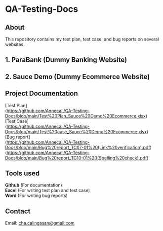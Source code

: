 # QA-Testing-Docs

## About
This repository contains my test plan, test case, and bug reports on several websites.

## 1. ParaBank (Dummy Banking Website)

## 2. Sauce Demo (Dummy Ecommerce Website)
## Project Documentation
[Test Plan]  
(https://github.com/Annecali/QA-Testing-Docs/blob/main/Test%20Plan_Sauce%20Demo%20Ecommerce.xlsx)  
[Test Case]  
(https://github.com/Annecali/QA-Testing-Docs/blob/main/Test%20case_Sauce%20Demo%20Ecommerce.xlsx)  
[Bug report]  
(https://github.com/Annecali/QA-Testing-Docs/blob/main/Bug%20report_TC07-01%20(Link%20verification).pdf)  
(https://github.com/Annecali/QA-Testing-Docs/blob/main/Bug%20report_TC10-01%20(Spelling%20check).pdf)

## Tools used
**Github** (For documentation)  
**Excel** (For writing test plan and test case)  
**Word** (For writing bug reports)  

## Contact
Email: cha.calingasan@gmail.com
